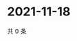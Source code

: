 # 2021-11-18

共 0 条

<!-- BEGIN WEIBO -->
<!-- 最后更新时间 Thu Nov 18 2021 23:20:32 GMT+0800 (China Standard Time) -->

<!-- END WEIBO -->
